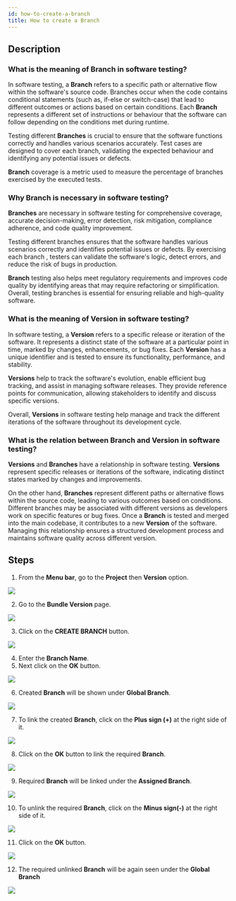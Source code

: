 ```yaml
---
id: how-to-create-a-branch
title: How to create a Branch
---
```


## Description

### What is the meaning of Branch in software testing?

In software testing, a **Branch** refers to a specific path or alternative flow within the software's source code. Branches occur when the code contains conditional statements (such as, if-else or switch-case) that lead to different outcomes or actions based on certain conditions. Each **Branch** represents a different set of instructions or behaviour that the software can follow depending on the conditions met during runtime.

Testing different **Branches** is crucial to ensure that the software functions correctly and handles various scenarios accurately. Test cases are designed to cover each branch, validating the expected behaviour and identifying any potential issues or defects. 

**Branch** coverage is a metric used to measure the percentage of branches exercised by the executed tests.

### Why Branch is necessary in software testing?

**Branches** are necessary in software testing for comprehensive coverage, accurate decision-making, error detection, risk mitigation, compliance adherence, and code quality improvement.

Testing different branches ensures that the software handles various scenarios correctly and identifies potential issues or defects. By exercising each branch , testers can validate the software's logic, detect errors, and reduce the risk of bugs in production.

**Branch** testing also helps meet regulatory requirements and improves code quality by identifying areas that may require refactoring or simplification. Overall, testing branches is essential for ensuring reliable and high-quality software.

### What is the meaning of Version in software testing?

In software testing, a **Version** refers to a specific release or iteration of the software. It represents a distinct state of the software at a particular point in time, marked by changes, enhancements, or bug fixes. Each **Version** has a unique identifier and is tested to ensure its functionality, performance, and stability.

**Versions** help to track the software's evolution, enable efficient bug tracking, and assist in managing software releases. They provide reference points for communication, allowing stakeholders to identify and discuss specific versions.

Overall, **Versions** in software testing help manage and track the different iterations of the software throughout its development cycle.

### What is the relation between Branch and Version in software testing?

**Versions** and **Branches** have a relationship in software testing. **Versions** represent specific releases or iterations of the software, indicating distinct states marked by changes and improvements.

On the other hand, **Branches** represent different paths or alternative flows within the source code, leading to various outcomes based on conditions. Different branches may be associated with different versions as developers work on specific features or bug fixes. Once a **Branch** is tested and merged into the main codebase, it contributes to a new **Version** of the software. Managing this relationship ensures a structured development process and maintains software quality across different version.

## Steps

1. From the **Menu bar**, go to the **Project** then **Version** option.

![](/img/how-tos/how-to-create-a-branch/version-branch.png)

2. Go to the **Bundle Version** page.

![](/img/how-tos/how-to-create-a-branch/bundle-version.png)

3. Click on the **CREATE BRANCH** button.

![](/img/how-tos/how-to-create-a-branch/create-branch.png)

4. Enter the **Branch Name**.
5. Next click on the **OK** button.

![](/img/how-tos/how-to-create-a-branch/branch-name.png)

6. Created **Branch** will be shown under **Global Branch**.

![](/img/how-tos/how-to-create-a-branch/test-branch.png)

7. To link the created **Branch**, click on the **Plus sign (+)** at the right side of it.

![](/img/how-tos/how-to-create-a-branch/link-branch.png)

8. Click on the **OK** button to link the required **Branch**.

![](/img/how-tos/how-to-create-a-branch/link-ok.png)

9. Required **Branch** will be linked under the **Assigned Branch**.

![](/img/how-tos/how-to-create-a-branch/assigned-branch.png)

10. To unlink the required **Branch**, click on the **Minus sign(-)** at the right side of it.

![](/img/how-tos/how-to-create-a-branch/unlink-branch.png)

11. Click on the **OK** button.

![](/img/how-tos/how-to-create-a-branch/unlink-ok.png)

12. The required unlinked **Branch** will be again seen under the **Global Branch**

![](/img/how-tos/how-to-create-a-branch/test-branch.png)